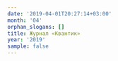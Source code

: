 ```yaml
---
date: '2019-04-01T20:27:14+03:00'
month: '04'
orphan_slogans: []
title: Журнал «Квантик»
year: '2019'
sample: false
---
```

